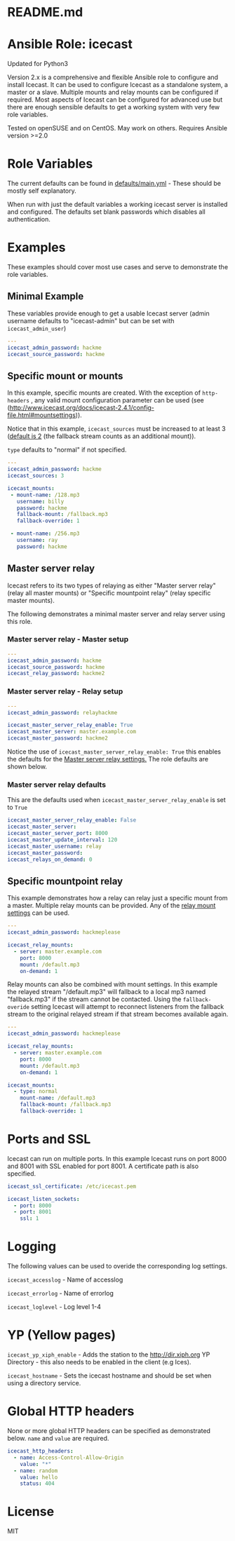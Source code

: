 # README.md
# Ansible Role: icecast
Updated for Python3

Version 2.x is a comprehensive and flexible Ansible role to configure and install Icecast.  It can be used to configure Icecast as a standalone system, a master or a slave.  Multiple mounts and relay mounts can be configured if required.  Most aspects of Icecast can be configured for advanced use but there are enough sensible defaults to get a working system with very few role variables.  

Tested on openSUSE and on CentOS.  May work on others.  Requires Ansible version >=2.0

# Role Variables
The current defaults can be found in [defaults/main.yml](defaults/main.yml) - These should be mostly self explanatory.

When run with just the default variables a working icecast server is installed and configured. The defaults set blank passwords which disables all authentication.

# Examples
These examples should cover most use cases and serve to demonstrate the role variables.

## Minimal Example
These variables provide enough to get a usable Icecast server (admin username defaults to "icecast-admin" but can be set with ```icecast_admin_user```)
```yaml
---
icecast_admin_password: hackme
icecast_source_password: hackme
```

## Specific mount or mounts
In this example, specific mounts are created. With the exception of ```http-headers``` , any valid mount configuration parameter can be used (see (http://www.icecast.org/docs/icecast-2.4.1/config-file.html#mountsettings)).

Notice that in this example, ```icecast_sources``` must be increased to at least 3 ([default is 2](http://www.icecast.org/docs/icecast-2.4.1/config-file.html#limits) (the fallback stream counts as an additional mount)).

```type``` defaults to "normal" if not specified.
```yaml
---
icecast_admin_password: hackme
icecast_sources: 3

icecast_mounts:
 - mount-name: /128.mp3
   username: billy
   password: hackme
   fallback-mount: /fallback.mp3
   fallback-override: 1

 - mount-name: /256.mp3
   username: ray
   password: hackme
```

## Master server relay
Icecast refers to its two types of relaying as either "Master server relay" (relay all master mounts) or "Specific mountpoint relay" (relay specific master mounts).

The following demonstrates a minimal master server and relay server using this role.

### Master server relay - Master setup
```yaml
---
icecast_admin_password: hackme
icecast_source_password: hackme
icecast_relay_password: hackme2
```
### Master server relay - Relay setup
```yaml
---
icecast_admin_password: relayhackme

icecast_master_server_relay_enable: True
icecast_master_server: master.example.com
icecast_master_password: hackme2
```

Notice the use of ```icecast_master_server_relay_enable: True```
this enables the defaults for the [Master server relay settings.](http://www.icecast.org/docs/icecast-2.4.1/config-file.html#relay) The role defaults are shown below.
### Master server relay defaults
This are the defaults used when ```icecast_master_server_relay_enable``` is set to ```True```
```yaml
icecast_master_server_relay_enable: False
icecast_master_server:
icecast_master_server_port: 8000
icecast_master_update_interval: 120
icecast_master_username: relay
icecast_master_password:
icecast_relays_on_demand: 0
```
## Specific mountpoint relay
This example demonstrates how a relay can relay just a specific mount from a master.  Multiple relay mounts can be provided.  Any of the [relay mount settings](http://www.icecast.org/docs/icecast-2.4.1/config-file.html#relay) can be used.
```yaml
---
icecast_admin_password: hackmeplease

icecast_relay_mounts:
  - server: master.example.com
    port: 8000
    mount: /default.mp3
    on-demand: 1
```
Relay mounts can also be combined with mount settings. In this example the relayed stream "/default.mp3" will fallback to a local mp3 named "fallback.mp3" if the stream cannot be contacted.  Using the ```fallback-overide``` setting Icecast will attempt to reconnect listeners from the fallback stream to the original relayed stream if that stream becomes available again. 

```yaml
---
icecast_admin_password: hackmeplease

icecast_relay_mounts:
  - server: master.example.com
    port: 8000
    mount: /default.mp3
    on-demand: 1

icecast_mounts:
  - type: normal
    mount-name: /default.mp3
    fallback-mount: /fallback.mp3
    fallback-override: 1
```
# Ports and SSL
Icecast can run on multiple ports.  In this example Icecast runs on port 8000 and 8001 with SSL enabled for port 8001.  A certificate path is also specified.
```yaml
icecast_ssl_certificate: /etc/icecast.pem

icecast_listen_sockets:
  - port: 8000
  - port: 8001
    ssl: 1
```

# Logging
The following values can be used to overide the corresponding log settings.

```icecast_accesslog``` - Name of accesslog

```icecast_errorlog``` - Name of errorlog

```icecast_loglevel``` - Log level 1-4

# YP (Yellow pages)
```icecast_yp_xiph_enable``` - Adds the station to the http://dir.xiph.org YP Directory - this also needs to be enabled in the client (e.g Ices).

```icecast_hostname``` - Sets the icecast hostname and should be set when using a directory service.

# Global HTTP headers 
None or more global HTTP headers can be specified as demonstrated below.  ```name``` and ```value``` are required.

```yaml
icecast_http_headers:
  - name: Access-Control-Allow-Origin
    value: "*"
  - name: random
    value: hello
    status: 404
```

# License
MIT
